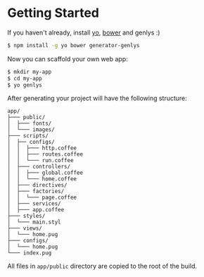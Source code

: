 # Getting Started

If you haven't already, install [yo](https://github.com/yeoman/yo), [bower](http://bower.io/) and genlys :)

```sh
$ npm install -g yo bower generator-genlys
```

Now you can scaffold your own web app:

```sh
$ mkdir my-app
$ cd my-app
$ yo genlys
```

After generating your project will have the following structure:

```
app/
├─── public/
│  ├─── fonts/
│  └─── images/
├─── scripts/
│  ├── configs/
│  │  ├─── http.coffee
│  │  ├─── routes.coffee
│  │  └─── run.coffee
│  ├─── controllers/
│  │  ├─── global.coffee
│  │  └─── home.coffee
│  ├─── directives/
│  ├─── factories/
│  │  └─── page.coffee
│  ├─── services/
│  ├─── app.coffee
├─── styles/
│  └─── main.styl
├─── views/
│  └─── home.pug
├─── configs/
│  └─── home.pug
└─── index.pug
```

All files in `app/public` directory are copied to the root of the build.
